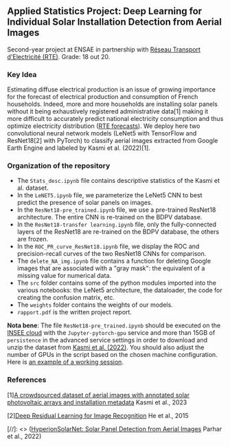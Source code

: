 ## **Applied Statistics Project: Deep Learning for Individual Solar Installation Detection from Aerial Images**

Second-year project at ENSAE in partnership with [Réseau Transport d'Electricité (RTE)](https://en.wikipedia.org/wiki/RTE_(company)). Grade: 18 out 20.
### **Key Idea**
Estimating diffuse electrical production is an issue of growing importance for the forecast of electrical production and consumption of French households. Indeed, more and more households are installing solar panels without it being exhaustively registered administrative data[1] making it more difficult to accurately predict national electricity consumption and thus optimize electricity distribution ([RTE forecasts](https://www.rte-france.com/eco2mix/la-production-delectricite-par-filiere)). We deploy here two convolutional neural network models (LeNet5 with TensorFlow and ResNet18[2] with PyTorch) to classify aerial images extracted from Google Earth Engine and labeled by Kasmi et al. (2022)[1].

### **Organization of the repository**

* The ```Stats_desc.ipynb``` file contains descriptive statistics of the Kasmi et al. dataset.
* In the ```LeNET5.ipynb``` file, we parameterize the LeNet5 CNN to best predict the presence of solar panels on images.
* In the ```ResNet18-pre_trained.ipynb``` file, we use a pre-trained ResNet18 architecture. The entire CNN is re-trained on the BDPV database.
* In the ```ResNet18-transfer learning.ipynb``` file, only the fully-connected layers of the ResNet18 are re-trained on the BDPV database, the others are frozen.
* In the ```ROC_PR_curve_ResNet18.ipynb``` file, we display the ROC and precision-recall curves of the two ResNet18 CNNs for comparison.
* The ```delete_NA_img.ipynb``` file contains a function for deleting Google images that are associated with a "gray mask": the equivalent of a missing value for numerical data.
* The ```src``` folder contains some of the python modules imported into the various notebooks: the LeNet5 architecture, the dataloader, the code for creating the confusion matrix, etc.
* The ```weights``` folder contains the weights of our models.
* ```rapport.pdf``` is the written project report.
 
**Nota bene**: The file ```ResNet18-pre_trained.ipynb``` should be executed on the [INSEE cloud](https://datalab.sspcloud.fr/home) with the ```Jupyter-pytorch-gpu``` service and more than 15GB of ```persistence``` in the advanced service settings in order to download and unzip the dataset from [Kasmi et al. (2022)](https://www.nature.com/articles/s41597-023-01951-4). You should also adjust the number of GPUs in the script based on the chosen machine configuration. Here is [an example of a working session](https://datalab.sspcloud.fr/launcher/ide/jupyter-pytorch-gpu?autoLaunch=false&resources.requests.memory=%C2%AB37Gi%C2%BB&resources.limits.memory=%C2%AB115Gi%C2%BB&resources.requests.cpu=%C2%AB10400m%C2%BB&persistence.size=%C2%AB34Gi%C2%BB&onyxia.friendlyName=%C2%AB1_GPU_Torch_pers%C2%BB&git.repository=%C2%ABhttps%3A%2F%2Fgithub.com%2FBasso42%2FDeepPVClassification.git%C2%BB](https://datalab.sspcloud.fr/launcher/ide/jupyter-pytorch-gpu?autoLaunch=true&resources.requests.memory=«37Gi»&resources.limits.memory=«115Gi»&resources.requests.cpu=«10400m»&persistence.size=«34Gi»&onyxia.friendlyName=«GPU_statapps»&git.repository=«https%3A%2F%2Fgithub.com%2FBasso42%2FDeepPVClassification.git»&init.personalInit=«https%3A%2F%2Fminio.lab.sspcloud.fr%2Fgamer35%2Fshells_scripts%2Fshell_script_statapp.sh»)https://datalab.sspcloud.fr/launcher/ide/jupyter-pytorch-gpu?autoLaunch=true&resources.requests.memory=«37Gi»&resources.limits.memory=«115Gi»&resources.requests.cpu=«10400m»&persistence.size=«34Gi»&onyxia.friendlyName=«GPU_statapps»&git.repository=«https%3A%2F%2Fgithub.com%2FBasso42%2FDeepPVClassification.git»&init.personalInit=«https%3A%2F%2Fminio.lab.sspcloud.fr%2Fgamer35%2Fshells_scripts%2Fshell_script_statapp.sh»).

### References ###
[1][A crowdsourced dataset of aerial images with annotated solar photovoltaic arrays and installation metadata](https://www.nature.com/articles/s41597-023-01951-4) Kasmi et al., 2023

[2][Deep Residual Learning for Image Recognition](https://arxiv.org/abs/1512.03385) He et al., 2015

[//]: <> ([HyperionSolarNet: Solar Panel Detection from Aerial Images](https://arxiv.org/pdf/2201.02107.pdf) Parhar et al., 2022)
